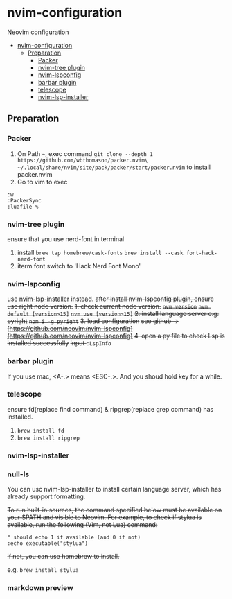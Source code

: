 # nvim-configuration
Neovim configuration
- [nvim-configuration](#nvim-configuration)
  - [Preparation](#preparation)
    - [Packer](#packer)
    - [nvim-tree plugin](#nvim-tree-plugin)
    - [nvim-lspconfig](#nvim-lspconfig)
    - [barbar plugin](#barbar-plugin)
    - [telescope](#telescope)
    - [nvim-lsp-installer](#nvim-lsp-installer)

## Preparation
### Packer
1. On Path `~`, exec command `git clone --depth 1 https://github.com/wbthomason/packer.nvim\
 ~/.local/share/nvim/site/pack/packer/start/packer.nvim` to install packer.nvim
2. Go to vim to exec
```shell
:w
:PackerSync
:luafile %
```
### nvim-tree plugin
ensure that you use nerd-font in terminal
1. install
`brew tap homebrew/cask-fonts`
`brew install --cask font-hack-nerd-font`
2. iterm font
switch to 'Hack Nerd Font Mono'

### nvim-lspconfig
use [nvim-lsp-installer](#nvim-lsp-installer) instead.
~~after install nvim-lspconfig plugin, ensure use right node version.~~
~~1. check current node version.~~
~~`nvm version`~~
~~`nvm default [version>15]`~~
~~`nvm use [version>15]`~~
~~2. install language server e.g. pyright~~
~~`npm i -g pyright`~~
~~3. load configuration~~
~~see github -> [https://github.com/neovim/nvim-lspconfig](https://github.com/neovim/nvim-lspconfig)~~
~~4. open a py file to check Lsp is installed successfully~~
~~input `:LspInfo`~~

### barbar plugin
If you use mac, <A-.> means <ESC-.>.
And you shoud hold <ESC> key for a while.

### telescope
ensure fd(replace find command) & ripgrep(replace grep command) has installed.
1. `brew install fd`
2. `brew install ripgrep`

### nvim-lsp-installer

### null-ls
You can usc nvim-lsp-installer to install certain language server, which has already support formatting.

~~To run built-in sources, the command specified below must be available on your $PATH and visible to Neovim. For example, to check if stylua is available, run the following (Vim, not Lua) command:~~
```vimrc
" should echo 1 if available (and 0 if not)
:echo executable("stylua")
```
~~if not, you can use homebrew to install.~~

e.g. 
`brew install stylua`

### markdown preview
